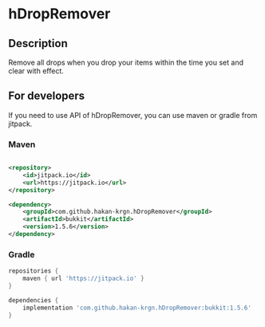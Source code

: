 # hDropRemover

## Description

Remove all drops when you drop your items within the time you set and clear with effect.

## For developers

If you need to use API of hDropRemover, you can use maven or gradle from jitpack.

### Maven

```xml

<repository>
    <id>jitpack.io</id>
    <url>https://jitpack.io</url>
</repository>

<dependency>
    <groupId>com.github.hakan-krgn.hDropRemover</groupId>
    <artifactId>bukkit</artifactId>
    <version>1.5.6</version>
</dependency>
```

### Gradle

```gradle
repositories {
    maven { url 'https://jitpack.io' }
}

dependencies {
    implementation 'com.github.hakan-krgn.hDropRemover:bukkit:1.5.6'
}
```